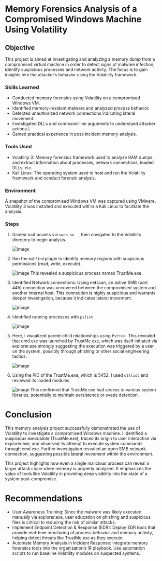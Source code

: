 # Memory Forensics Analysis of a Compromised Windows Machine Using Volatility

## Objective

This project is aimed at investigating and analyzing a memory dump from a compromised virtual machine in order to detect signs of malware infection, identify suspicious processes and network activity. The focus is to gain insights into the attacker’s behavior using the Volatility framework.

### Skills Learned
- Conducted memory forensics using Volatility on a compromised Windows VM.
- Identified memory-resident malware and analyzed process behavior.
- Detected unauthorized network connections indicating lateral movement.
- Investigated DLLs and command-line arguments to understand attacker actions.\
- Gained practical experience in post-incident memory analysis.

### Tools Used

- Volatility 3: Memory forensics framework used to analyze RAM dumps and extract information about processes, network connections, loaded DLLs, etc.
- Kali Linux: The operating system used to host and run the Volatility framework and conduct forensic analysis.

### Environment
A snapshot of the compromised Windows VM was captured using VMware. Volatility 3 was installed and executed within a Kali Linux to facilitate the analysis.

### Steps
1. Gained root access via `sudo su -`, then navigated to the Volatility directory to begin analysis.
   <br>
   
   ![image](https://github.com/user-attachments/assets/b3de41df-95f6-4970-b556-df5165a8c36f)

2. Ran the `malfind` plugin to identify memory regions with suspicious permissions (read, write, execute). 
   <br>
 
   ![image](https://github.com/user-attachments/assets/5e9b9209-0d86-472f-95ca-fbc615080785)
   This revealed a suspicious process named TrustMe.exe.

3. Identified Network connections: Using netscan, an active SMB (port 445) connection was uncovered between the compromised system and another internal host. This connection
   is highly suspicious and  warrants deeper investigation, because it indicates lateral movement.
    <br>
    
    ![image](https://github.com/user-attachments/assets/5be027d6-a087-4f7f-ba11-d8e83533673c)

4. Identified running processes with `pslist`
   <br>
   
   ![image](https://github.com/user-attachments/assets/ced9e69a-df49-4c0f-a39e-928e8fcb6e90)

5.  Here, I visualized parent-child relationships using `Pstree.` This revealed that cmd.exe was launched by TrustMe.exe, which was itself initiated via explorer.exe 
    strongly suggesting the execution was triggered by a user on the system, possibly through phishing or other social engineering tactics.
    <br>
 
    ![image](https://github.com/user-attachments/assets/bbf00e0c-57fd-4166-b7cd-a6fcaadd35c4)

6.  Using the PID of the TrustMe.exe, which is 5452. I used  `dlllist` and reviewed its loaded modules
    <br>
   
    ![image](https://github.com/user-attachments/assets/6fc6238a-42bc-4e44-859e-3c48c4d6080e)
    This confirmed that TrustMe.exe had access to various system libraries, potentially to maintain persistence or evade detection.

# Conclusion
This memory analysis project successfully demonstrated the use of Volatility to investigate a compromised Windows machine. I identified a suspicious executable (TrustMe.exe), traced its origin to user interaction via explorer.exe, and observed its attempt to execute system commands through cmd.exe.
Further investigation revealed an open SMB network connection, suggesting possible lateral movement within the environment. 

This project highlights how even a single malicious process can reveal a larger attack chain when memory is properly analyzed. It emphasizes the value of tools like Volatility in providing deep visibility into the state of a system post-compromise.

# Recommendations
- User Awareness Training: Since the malware was likely executed manually via explorer.exe, user education on phishing and suspicious files is critical to reducing the risk of similar attacks.
- Implement Endpoint Detection & Response (EDR): Deploy EDR tools that provide real-time monitoring of process behavior and memory activity, helping detect threats like TrustMe.exe as they execute.
- Automate Memory Analysis in Incident Response: Integrate memory forensics tools into the organization’s IR playbook. Use automation scripts to run baseline Volatility modules on suspected systems.


